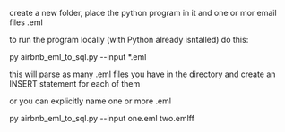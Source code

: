 create a new folder, place the python program in it and one or mor email files .eml

to run the program locally (with Python already isntalled) do this:

py airbnb_eml_to_sql.py --input *.eml

this will parse as many .eml files you have in the directory and create an INSERT statement for each of them

or you can explicitly name one or more .eml

py airbnb_eml_to_sql.py --input one.eml two.emlff
